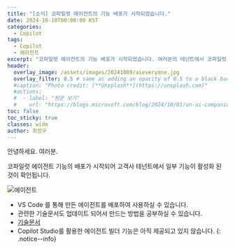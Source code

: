 ```yaml
---
title: "[소식] 코파일럿 에이전트의 기능 배포가 시작되었습니다."
date: 2024-10-10T00:00:00 KST
categories:
  - Copilot
tags:
  - Copilot
  - 에이전트
excerpt: "코파일럿 에이전트의 기능 배포가 시작되었습니다. 여러분의 테넌트에서 코파일럿 에이전트를 개발하여 테스트 해보실 수 있습니다."
header:
  overlay_image: /assets/images/20241009/aieveryone.jpg
  overlay_filter: 0.5 # same as adding an opacity of 0.5 to a black background
  #caption: "Photo credit: [**Unsplash**](https://unsplash.com)"
  #actions:
  #  - label: "원문 보기"
  #    url: "https://blogs.microsoft.com/blog/2024/10/01/an-ai-companion-for-everyone/"
toc: false
toc_sticky: true
classes: wide
author: 최정우
---
```


안녕하세요. 여러분.

코파일럿 에이전트 기능의 배포가 시작되어 고객사 테넌트에서 일부 기능이 활성화 된 것이 확인됩니다.

![에이전트](/mwkorea/assets/images/20241010/agent.png)

- VS Code 를 통해 만든 에이전트를 배포하여 사용하실 수 있습니다.
- 관련한 기술문서도 업데이트 되어서 만드는 방법을 공부하실 수 있습니다.
- [기술문서](https://learn.microsoft.com/en-us/microsoft-365-copilot/extensibility/build-declarative-agents?tabs=ttk)
- Copilot Studio를 활용한 에이전트 빌더 기능은 아직 제공되고 있지 않습니다.
{: .notice--info}

